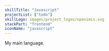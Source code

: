 ```yaml
---
skillTitle: "Javascript"
projectList: ["todo"]
skillLogo: images/project_logos/openimis.svg
stackPart: "frontend"
iconName: "javascript"
---
```


My main language.
